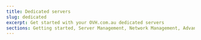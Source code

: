 ```yaml
---
title: Dedicated servers
slug: dedicated
excerpt: Get started with your OVH.com.au dedicated servers
sections: Getting started, Server Management, Network Management, Advanced use, Diagnostic and rescue mode, Storage
---
```

